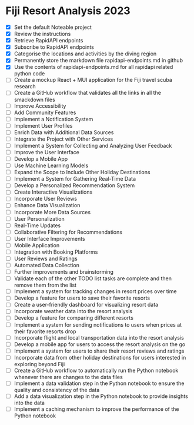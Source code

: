 
# Fiji Resort Analysis 2023
- [x] Set the default Noteable project
- [x] Review the instructions
- [x] Retrieve RapidAPI endpoints
- [x] Subscribe to RapidAPI endpoints
- [x] Categorise the locations and activities by the diving region
- [x] Permanently store the markdown file rapidapi-endpoints.md in github
- [x] Use the contents of rapidapi-endpoints.md for all rapidapi related python code
- [ ] Create a mockup React + MUI application for the Fiji travel scuba research
- [ ] Create a GitHub workflow that validates all the links in all the smackdown files
- [ ] Improve Accessibility
- [ ] Add Community Features
- [ ] Implement a Notification System
- [ ] Implement User Profiles
- [ ] Enrich Data with Additional Data Sources
- [ ] Integrate the Project with Other Services
- [ ] Implement a System for Collecting and Analyzing User Feedback
- [ ] Improve the User Interface
- [ ] Develop a Mobile App
- [ ] Use Machine Learning Models
- [ ] Expand the Scope to Include Other Holiday Destinations
- [ ] Implement a System for Gathering Real-Time Data
- [ ] Develop a Personalized Recommendation System
- [ ] Create Interactive Visualizations
- [ ] Incorporate User Reviews
- [ ] Enhance Data Visualization
- [ ] Incorporate More Data Sources
- [ ] User Personalization
- [ ] Real-Time Updates
- [ ] Collaborative Filtering for Recommendations
- [ ] User Interface Improvements
- [ ] Mobile Application
- [ ] Integration with Booking Platforms
- [ ] User Reviews and Ratings
- [ ] Automated Data Collection
- [ ] Further improvements and brainstorming
- [ ] Validate each of the other TODO list tasks are complete and then remove them from the list
- [ ] Implement a system for tracking changes in resort prices over time
- [ ] Develop a feature for users to save their favorite resorts
- [ ] Create a user-friendly dashboard for visualizing resort data
- [ ] Incorporate weather data into the resort analysis
- [ ] Develop a feature for comparing different resorts
- [ ] Implement a system for sending notifications to users when prices at their favorite resorts drop
- [ ] Incorporate flight and local transportation data into the resort analysis
- [ ] Develop a mobile app for users to access the resort analysis on the go
- [ ] Implement a system for users to share their resort reviews and ratings
- [ ] Incorporate data from other holiday destinations for users interested in exploring beyond Fiji
- [ ] Create a GitHub workflow to automatically run the Python notebook whenever there are changes to the data files
- [ ] Implement a data validation step in the Python notebook to ensure the quality and consistency of the data
- [ ] Add a data visualization step in the Python notebook to provide insights into the data
- [ ] Implement a caching mechanism to improve the performance of the Python notebook